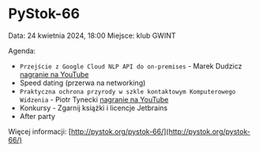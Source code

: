# PyStok-66
Data: 24 kwietnia 2024, 18:00 Miejsce: klub GWINT

Agenda:

* `Przejście z Google Cloud NLP API do on-premises` - Marek Dudzicz [nagranie na YouTube](https://www.youtube.com/watch?v=cIkaWReuEio)
* Speed dating (przerwa na networking)
* `Praktyczna ochrona przyrody w szkle kontaktowym Komputerowego Widzenia` - Piotr Tynecki [nagranie na YouTube](https://www.youtube.com/watch?v=VJChx1HcDqo)
* Konkursy - Zgarnij książki i licencje Jetbrains
* After party

Więcej informacji: [http://pystok.org/pystok-66/](http://pystok.org/pystok-66/)

